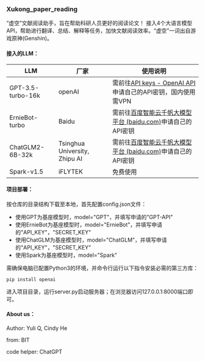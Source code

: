 ### Xukong_paper_reading

“虚空”文献阅读助手，旨在帮助科研人员更好的阅读论文！
接入4个大语言模型API，帮助进行翻译、总结、解释等任务，加快文献阅读效率。“虚空”一词出自游戏原神(Genshin)。

#### 接入的LLM：

| LLM               | 厂家                          | 使用说明                                                     |
| ----------------- | ----------------------------- | ------------------------------------------------------------ |
| GPT-3.5-turbo-16k | openAI                        | 需前往[API keys - OpenAI API](https://platform.openai.com/account/api-keys)申请自己的API密钥，国内使用需VPN |
| ErnieBot-turbo    | Baidu                         | 需前往[百度智能云千帆大模型平台 (baidu.com)](https://console.bce.baidu.com/qianfan/overview)申请自己的API密钥 |
| ChatGLM2-6B-32k   | Tsinghua University, Zhipu AI | 需前往[百度智能云千帆大模型平台 (baidu.com)](https://console.bce.baidu.com/qianfan/overview)申请自己的API密钥 |
| Spark-v1.5        | iFLYTEK                       | 免费使用                                                     |

#### 项目部署：

按仓库的目录结构下载至本地，首先配置config.json文件：

- 使用GPT为基座模型时，model="GPT"，并填写申请的"GPT-API"
- 使用ErnieBot为基座模型时，model="ErnieBot"，并填写申请的"API_KEY"，"SECRET_KEY"
- 使用ChatGLM为基座模型时，model="ChatGLM"，并填写申请的"API_KEY"，"SECRET_KEY"
- 使用Spark为基座模型时，model="Spark"

需确保电脑已配置Python3的环境，并命令行运行以下指令安装必需的第三方库：

```
pip install openai
```

进入项目目录，运行server.py启动服务器；在浏览器访问127.0.0.1:8000端口即可。

#### About us：

Author: Yuli Q, Cindy He

from: BIT

code helper: ChatGPT
